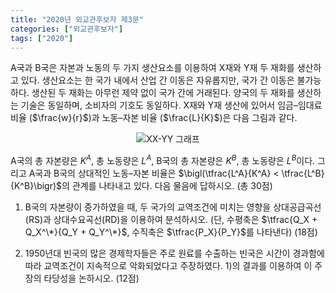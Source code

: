 ```yaml
---
title: "2020년 외교관후보자 제3문"
categories: ["외교관후보자"]
tags: ["2020"]
---
```


A국과 B국은 자본과 노동의 두 가지 생산요소를 이용하여 X재와 Y재 두 재화를 생산하고 있다. 생산요소는 한 국가 내에서 산업 간 이동은 자유롭지만, 국가 간 이동은 불가능하다. 생산된 두 재화는 아무런 제약 없이 국가 간에 거래된다. 양국의 두 재화를 생산하는 기술은 동일하며, 소비자의 기호도 동일하다. X재와 Y재 생산에 있어서 임금–임대료 비율 ($\frac{w}{r}$)과 노동–자본 비율 ($\frac{L}{K}$)은 다음 그림과 같다.

<div style="text-align:center">
  <img src="/images/diplomat_2020-q3.png" alt="XX-YY 그래프" style="max-width:50%; height:auto;" />
</div>


A국의 총 자본량은 $K^A$, 총 노동량은 $L^A$, B국의 총 자본량은 $K^B$, 총 노동량은 $L^B$이다. 그리고 A국과 B국의 상대적인 노동–자본 비율은 $\bigl(\tfrac{L^A}{K^A} < \tfrac{L^B}{K^B}\bigr)$의 관계를 나타내고 있다. 다음 물음에 답하시오. (총 30점)

1) B국의 자본량이 증가하였을 때, 두 국가의 교역조건에 미치는 영향을 상대공급곡선(RS)과 상대수요곡선(RD)을 이용하여 분석하시오. (단, 수평축은 $\tfrac{Q_X + Q_X^\*}{Q_Y + Q_Y^\*}$, 수직축은 $\tfrac{P_X}{P_Y}$를 나타낸다) (18점)

2) 1950년대 빈국의 많은 경제학자들은 주로 원료를 수출하는 빈국은 시간이 경과함에 따라 교역조건이 지속적으로 악화되었다고 주장하였다. 1)의 결과를 이용하여 이 주장의 타당성을 논하시오. (12점)
